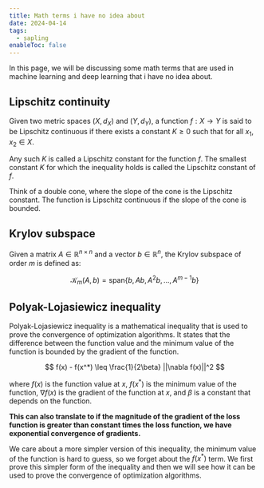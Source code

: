 ```yaml
---
title: Math terms i have no idea about 
date: 2024-04-14
tags:
  - sapling
enableToc: false
---
```


In this page, we will be discussing some math terms that are used in machine learning and deep learning that i have no idea about.

## Lipschitz continuity

Given two metric spaces $(X, d_X)$ and $(Y, d_Y)$, a function $f: X \rightarrow Y$ is said to be Lipschitz continuous if there exists a constant $K \geq 0$ such that for all $x_1, x_2 \in X$.

Any such $K$ is called a Lipschitz constant for the function $f$. The smallest constant $K$ for which the inequality holds is called the Lipschitz constant of $f$.

Think of a double cone, where the slope of the cone is the Lipschitz constant. The function is Lipschitz continuous if the slope of the cone is bounded.

## Krylov subspace

Given a matrix $A \in \mathbb{R}^{n \times n}$ and a vector $b \in \mathbb{R}^n$, the Krylov subspace of order $m$ is defined as:

$$ \mathcal{K}_m(A, b) = \text{span}\{b, Ab, A^2b, \ldots, A^{m-1}b\} $$

## Polyak-Lojasiewicz inequality

Polyak-Lojasiewicz inequality is a mathematical inequality that is used to prove the convergence of optimization algorithms. It states that the difference between the function value and the minimum value of the function is bounded by the gradient of the function. 

$$ f(x) - f(x^*) \leq \frac{1}{2\beta} ||\nabla f(x)||^2 $$ 

where $f(x)$ is the function value at $x$, $f(x^*)$ is the minimum value of the function, $\nabla f(x)$ is the gradient of the function at $x$, and $\beta$ is a constant that depends on the function. 

**This can also translate to if the magnitude of the gradient of the loss function is greater than constant times the loss function, we have exponential convergence of gradients.**

We care about a more simpler version of this inequality, the minimum value of the function is hard to guess, so we forget about the $f(x^*)$ term. We first prove this simpler form of the inequality and then we will see how it can be used to prove the convergence of optimization algorithms.
